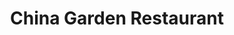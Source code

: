 ---
title: "China Garden Restaurant"
address: "58 Brews Hill, Navan, Navan (An Uaimh), Co. Meath"
tel: "+353 (0)46 902 2621"
county: "Meath"
category: "Asian Restaurants"
type: "Content"
lat: "53.646690368652344"
lng: "-6.700315475463867"
---